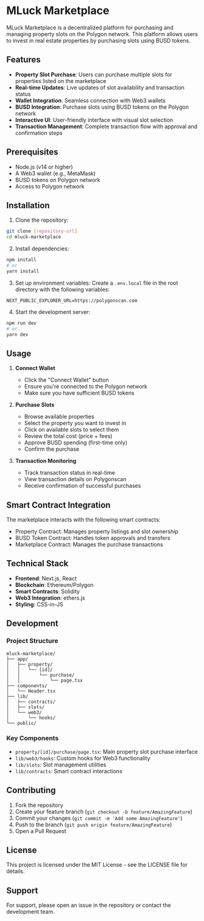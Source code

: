 # MLuck Marketplace

MLuck Marketplace is a decentralized platform for purchasing and managing property slots on the Polygon network. This platform allows users to invest in real estate properties by purchasing slots using BUSD tokens.

## Features

- **Property Slot Purchase**: Users can purchase multiple slots for properties listed on the marketplace
- **Real-time Updates**: Live updates of slot availability and transaction status
- **Wallet Integration**: Seamless connection with Web3 wallets
- **BUSD Integration**: Purchase slots using BUSD tokens on the Polygon network
- **Interactive UI**: User-friendly interface with visual slot selection
- **Transaction Management**: Complete transaction flow with approval and confirmation steps

## Prerequisites

- Node.js (v14 or higher)
- A Web3 wallet (e.g., MetaMask)
- BUSD tokens on Polygon network
- Access to Polygon network

## Installation

1. Clone the repository:
```bash
git clone [repository-url]
cd mluck-marketplace
```

2. Install dependencies:
```bash
npm install
# or
yarn install
```

3. Set up environment variables:
Create a `.env.local` file in the root directory with the following variables:
```env
NEXT_PUBLIC_EXPLORER_URL=https://polygonscan.com
```

4. Start the development server:
```bash
npm run dev
# or
yarn dev
```

## Usage

1. **Connect Wallet**
   - Click the "Connect Wallet" button
   - Ensure you're connected to the Polygon network
   - Make sure you have sufficient BUSD tokens

2. **Purchase Slots**
   - Browse available properties
   - Select the property you want to invest in
   - Click on available slots to select them
   - Review the total cost (price + fees)
   - Approve BUSD spending (first-time only)
   - Confirm the purchase

3. **Transaction Monitoring**
   - Track transaction status in real-time
   - View transaction details on Polygonscan
   - Receive confirmation of successful purchases

## Smart Contract Integration

The marketplace interacts with the following smart contracts:
- Property Contract: Manages property listings and slot ownership
- BUSD Token Contract: Handles token approvals and transfers
- Marketplace Contract: Manages the purchase transactions

## Technical Stack

- **Frontend**: Next.js, React
- **Blockchain**: Ethereum/Polygon
- **Smart Contracts**: Solidity
- **Web3 Integration**: ethers.js
- **Styling**: CSS-in-JS

## Development

### Project Structure
```
mluck-marketplace/
├── app/
│   ├── property/
│   │   └── [id]/
│   │       └── purchase/
│   │           └── page.tsx
├── components/
│   └── Header.tsx
├── lib/
│   ├── contracts/
│   ├── slots/
│   └── web3/
│       └── hooks/
└── public/
```

### Key Components

- `property/[id]/purchase/page.tsx`: Main property slot purchase interface
- `lib/web3/hooks`: Custom hooks for Web3 functionality
- `lib/slots`: Slot management utilities
- `lib/contracts`: Smart contract interactions

## Contributing

1. Fork the repository
2. Create your feature branch (`git checkout -b feature/AmazingFeature`)
3. Commit your changes (`git commit -m 'Add some AmazingFeature'`)
4. Push to the branch (`git push origin feature/AmazingFeature`)
5. Open a Pull Request

## License

This project is licensed under the MIT License - see the LICENSE file for details.

## Support

For support, please open an issue in the repository or contact the development team.
